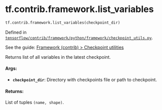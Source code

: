 <div itemscope itemtype="http://developers.google.com/ReferenceObject">
<meta itemprop="name" content="tf.contrib.framework.list_variables" />
</div>

# tf.contrib.framework.list_variables

``` python
tf.contrib.framework.list_variables(checkpoint_dir)
```



Defined in [`tensorflow/contrib/framework/python/framework/checkpoint_utils.py`](https://www.tensorflow.org/code/tensorflow/contrib/framework/python/framework/checkpoint_utils.py).

See the guide: [Framework (contrib) > Checkpoint utilities](../../../../../api_guides/python/contrib.framework.md#Checkpoint_utilities)

Returns list of all variables in the latest checkpoint.

#### Args:

* <b>`checkpoint_dir`</b>: Directory with checkpoints file or path to checkpoint.


#### Returns:

List of tuples `(name, shape)`.